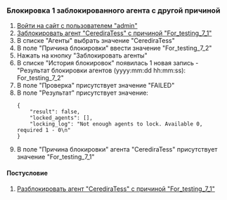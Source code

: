 ### Блокировка 1 заблокированного агента c другой причиной

1. [Войти на сайт с пользователем "admin"](../../../0.%20Шаги/1.%20Войти%20на%20сайт%20с%20пользователем%20username.md)
1. [Заблокировать агент "CerediraTess" с причиной "For_testing_7_1"](../../../0.%20Шаги/8.%20Заблокировать%20агент%20agent%20с%20причиной%20lock_cause.md)
1. В списке "Агенты" выбрать значение "CerediraTess"
1. В поле "Причина блокировки" ввести значение "For_testing_7_2"
1. Нажать на кнопку "Заблокировать агенты"
1. В списке "История блокировок" появилась 1 новая запись - "Результат блокировки агентов (yyyy:mm:dd hh:mm:ss): For_testing_7_2"
1. В поле "Проверка" присутствует значение "FAILED"
1. В поле "Результат" присутствует значение:
   ```
   {
       "result": false,
       "locked_agents": [],
       "locking_log": "Not enough agents to lock. Available 0, required 1 - 0\n"
   }
   ```
1. В поле "Причина блокировки" агента "CerediraTess" присутствует значение "For_testing_7_1"

#### Постусловие

1. [Разблокировать агент "CerediraTess" с причиной "For_testing_7_1"](../../../0.%20Шаги/9.%20Разблокировать%20агент%20agent%20с%20причиной%20lock_cause.md)

